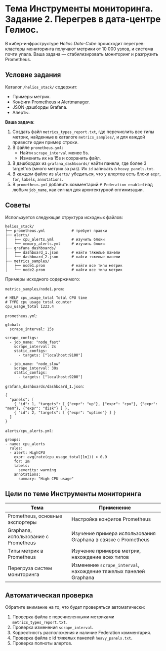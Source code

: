 # Тема Инструменты мониторинга. Задание 2. Перегрев в дата-центре Гелиос.

В кибер-инфраструктуре _Helios Data-Cube_ происходит перегрев: кластеры мониторинга получают метрики от 10 000 узлов, и система почти упала. Ваша задача — стабилизировать мониторинг и разгрузить Prometheus.

## Условие задания

Каталог `/helios_stack/` содержит:
- Примеры метрик.
- Конфиги Prometheus и Alertmanager.
- JSON-дэшборды Grafana.
- Алерты.

**Ваша задача:**
1. Создать файл `metrics_types_report.txt`, где перечислить все типы метрик, найденные в каталоге `metrics_samples/`, и для каждой привести один пример строки.
2. В файле `prometheus.yml`:
	- Найти `scrape_interval` менее 5s.
	- Изменить их на 15s и сохранить файл.
3. В дэшбордах из `grafana_dashboards/` найти панели, где более 3 target'ов (много метрик за раз). Их `id` записать в `heavy_panels.txt`.
4. В каждом файле из `alerts/` убедиться, что у алертов есть блоки `expr`, `for`, `labels`, `annotations`.
5. В `prometheus.yml` добавить комментарий `# Federation enabled` над любым `job_name`, как сигнал для архитектурной оптимизации.

## Советы

Используется следующая структура исходных файлов:
```
helios_stack/
├── prometheus.yml            # требует правки
├── alerts/
│   ├── cpu_alerts.yml        # изучить блоки
│   └── memory_alerts.yml     # изучить блоки
├── grafana_dashboards/
│   ├── dashboard_1.json      # найти тяжелые панели
│   └── dashboard_2.json      # найти тяжелые панели
├── metrics_samples/
│   ├── node1.prom            # найти все типы метрик
│   └── node2.prom            # найти все типы метрик
```

Примеры исходного содержимого:

`metrics_samples/node1.prom`:
```
# HELP cpu_usage_total Total CPU time
# TYPE cpu_usage_total counter
cpu_usage_total 1223.4
```

`prometheus.yml`:
```
global:
  scrape_interval: 15s

scrape_configs:
  - job_name: "node_fast"
    scrape_interval: 2s
    static_configs:
      - targets: ["localhost:9100"]

  - job_name: "node_slow"
    scrape_interval: 30s
    static_configs:
      - targets: ["localhost:9200"]
```

`grafana_dashboards/dashboard_1.json`:
```
{
  "panels": [
    { "id": 1, "targets": [ {"expr": "up"}, {"expr": "cpu"}, {"expr": "mem"}, {"expr": "disk"} ] },
    { "id": 2, "targets": [ {"expr": "uptime"} ] }
  ]
}
```

`alerts/cpu_alerts.yml`:
```
groups:
- name: cpu_alerts
  rules:
  - alert: HighCPU
    expr: avg(rate(cpu_usage_total[1m])) > 0.9
    for: 2m
    labels:
      severity: warning
    annotations:
      summary: "High CPU usage"
```

## Цели по теме Инструменты мониторинга

| Тема                                 | Применение                                                       |
| ------------------------------------ | ---------------------------------------------------------------- |
| Prometheus, основные экспортеры      | Настройка конфигов Prometheus                                    |
| Graphana, использование с Prometheus | Изучение примера использования Graphana в связке с Prometheus    |
| Типы метрик в Prometheus             | Изучение примеров метрик, нахождение всех типов                  |
| Перегруза систем мониторинга         | Изменение `scrape_interval`, нахождение тяжелых панелей Graphana |

## Автоматическая проверка 

Обратите внимание на то, что будет проверяться автоматически:

1. Проверка файла с перечисленными метриками `metrics_types_report.txt`.
2. Проверка изменения `scrape_interval`.
3. Корректность расположения и наличие Federation комментария.
4. Проверка файла с id тяжелых панелей `heavy_panels.txt`.
5. Проверка полноты алертов.